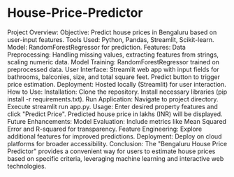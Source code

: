# House-Price-Predictor

Project Overview:
Objective: Predict house prices in Bengaluru based on user-input features.
Tools Used: Python, Pandas, Streamlit, Scikit-learn.
Model: RandomForestRegressor for prediction.
Features:
Data Preprocessing:
Handling missing values, extracting features from strings, scaling numeric data.
Model Training:
RandomForestRegressor trained on preprocessed data.
User Interface:
Streamlit web app with input fields for bathrooms, balconies, size, and total square feet.
Predict button to trigger price estimation.
Deployment:
Hosted locally (Streamlit) for user interaction.
How to Use:
Installation:
Clone the repository.
Install necessary libraries (pip install -r requirements.txt).
Run Application:
Navigate to project directory.
Execute streamlit run app.py.
Usage:
Enter desired property features and click "Predict Price".
Predicted house price in lakhs (INR) will be displayed.
Future Enhancements:
Model Evaluation: Include metrics like Mean Squared Error and R-squared for transparency.
Feature Engineering: Explore additional features for improved predictions.
Deployment: Deploy on cloud platforms for broader accessibility.
Conclusion:
The "Bengaluru House Price Predictor" provides a convenient way for users to estimate house prices based on specific criteria, leveraging machine learning and interactive web technologies.
